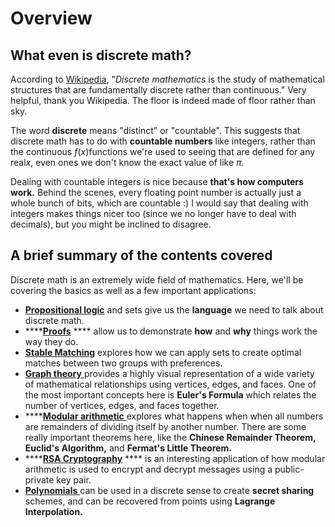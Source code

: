 # Overview

## What even is discrete math?

According to [Wikipedia](https://en.wikipedia.org/wiki/Discrete\_mathematics), "_Discrete mathematics_ is the study of mathematical structures that are fundamentally discrete rather than continuous." Very helpful, thank you Wikipedia. The floor is indeed made of floor rather than sky.

The word **discrete** means "distinct" or "countable". This suggests that discrete math has to do with **countable numbers** like integers, rather than the continuous $f(x)$functions we're used to seeing that are defined for any real$x$, even ones we don't know the exact value of like $\pi$.

Dealing with countable integers is nice because **that's how computers work.** Behind the scenes, every floating point number is actually just a whole bunch of bits, which are countable :) I would say that dealing with integers makes things nicer too (since we no longer have to deal with decimals), but you might be inclined to disagree.

## A brief summary of the contents covered

Discrete math is an extremely wide field of mathematics. Here, we'll be covering the basics as well as a few important applications:

* [**Propositional logic**](propositional-logic.md) and sets give us the **language** we need to talk about discrete math.
* ****[**Proofs**](proofs.md) **** allow us to demonstrate **how** and **why** things work the way they do.
* [**Stable Matching**](stable-matching.md) explores how we can apply sets to create optimal matches between two groups with preferences.
* [**Graph theory** ](classes/cs70/discrete-math/graphs.md)provides a highly visual representation of a wide variety of mathematical relationships using vertices, edges, and faces. One of the most important concepts here is **Euler's Formula** which relates the number of vertices, edges, and faces together.
* ****[**Modular arithmetic** ](modular-arithmetic.md)explores what happens when when all numbers are remainders of dividing itself by another number. There are some really important theorems here, like the **Chinese Remainder Theorem, Euclid's Algorithm,** and **Fermat's Little Theorem.**
* ****[**RSA Cryptography**](rsa-cryptography.md) **** is an interesting application of how modular arithmetic is used to encrypt and decrypt messages using a public-private key pair.
* [**Polynomials** ](polynomials.md)can be used in a discrete sense to create **secret sharing** schemes, and can be recovered from points using **Lagrange Interpolation.**
